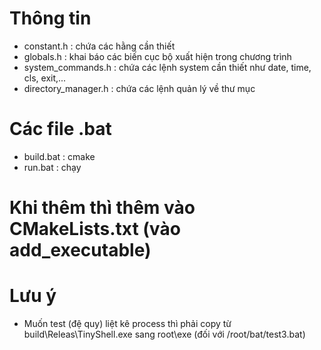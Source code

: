 # Thông tin
- constant.h : chứa các hằng cần thiết
- globals.h : khai báo các biến cục bộ xuất hiện trong chương trình
- system_commands.h : chứa các lệnh system cần thiết như date, time, cls, exit,...
- directory_manager.h : chứa các lệnh quản lý về thư mục

# Các file .bat
- build.bat : cmake
- run.bat : chạy


# Khi thêm thì thêm vào CMakeLists.txt (vào add_executable)

# Lưu ý
- Muốn test (đệ quy) liệt kê process thì phải copy từ build\\Releas\\TinyShell.exe
sang root\\exe (đối với /root/bat/test3.bat)